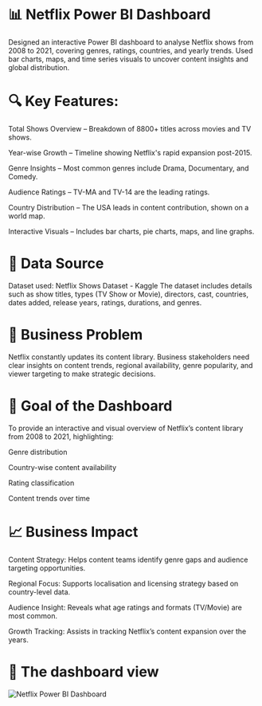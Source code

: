 # 📊 Netflix Power BI Dashboard
Designed an interactive Power BI dashboard to analyse Netflix shows from 2008 to 2021, covering genres, ratings, countries, and yearly trends. Used bar charts, maps, and time series visuals to uncover content insights and global distribution.

# 🔍 Key Features:
Total Shows Overview – Breakdown of 8800+ titles across movies and TV shows.

Year-wise Growth – Timeline showing Netflix's rapid expansion post-2015.

Genre Insights – Most common genres include Drama, Documentary, and Comedy.

Audience Ratings – TV-MA and TV-14 are the leading ratings.

Country Distribution – The USA leads in content contribution, shown on a world map.

Interactive Visuals – Includes bar charts, pie charts, maps, and line graphs.

# 🔗 Data Source
Dataset used: Netflix Shows Dataset - Kaggle
The dataset includes details such as show titles, types (TV Show or Movie), directors, cast, countries, dates added, release years, ratings, durations, and genres.

# 💼 Business Problem
Netflix constantly updates its content library. Business stakeholders need clear insights on content trends, regional availability, genre popularity, and viewer targeting to make strategic decisions.

# 🎯 Goal of the Dashboard
To provide an interactive and visual overview of Netflix’s content library from 2008 to 2021, highlighting:

Genre distribution

Country-wise content availability

Rating classification

Content trends over time

# 📈 Business Impact
Content Strategy: Helps content teams identify genre gaps and audience targeting opportunities.

Regional Focus: Supports localisation and licensing strategy based on country-level data.

Audience Insight: Reveals what age ratings and formats (TV/Movie) are most common.

Growth Tracking: Assists in tracking Netflix’s content expansion over the years.

# 📁  The dashboard view
![Netflix Power BI Dashboard](https://github.com/user-attachments/assets/1722c806-4bd2-42d6-91dc-b80ff1241dea)


